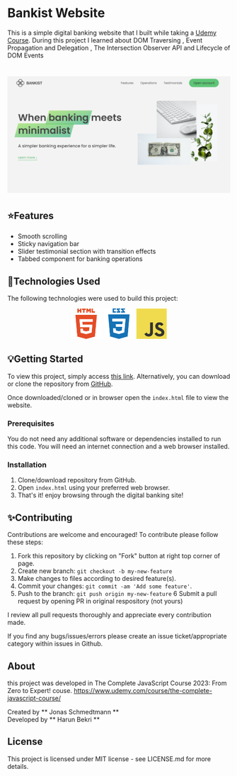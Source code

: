 # Bankist Website

This is a simple digital banking website that I built while taking a [Udemy Course](https://www.udemy.com/course/the-complete-javascript-course/). During this project I learned about DOM Traversing , Event Propagation and Delegation , The Intersection Observer API and Lifecycle of DOM Events

<h1 align="center">
    <img src="demo.png"/>
</h1>


## ⭐Features
- Smooth scrolling
- Sticky navigation bar
- Slider testimonial section with transition effects 
- Tabbed component for banking operations

## 💎Technologies Used
The following technologies were used to build this project:

<p align="center">
<img src="https://github.com/devicons/devicon/blob/master/icons/html5/html5-plain-wordmark.svg" alt="html5"  width="70" height="70"/>
<img src="https://github.com/devicons/devicon/blob/master/icons/css3/css3-plain-wordmark.svg" alt="css3" width="70" height="70"/>
<img src="https://github.com/devicons/devicon/blob/master/icons/javascript/javascript-original.svg" alt="javascript" width="70" height="70"/>
</p>

## 💡Getting Started

To view this project, simply access [this link](https://hariyebk.github.io/Bankist-website/). Alternatively, you can download or clone the repository from
[GitHub](https://github.com/hariyebk/Bankist-website).

Once downloaded/cloned or in browser open the `index.html` file to view the website.

### Prerequisites

You do not need any additional software or dependencies installed to run this code. You will need an internet connection and a web browser installed.

### Installation 

1. Clone/download repository from GitHub.
2. Open `index.html` using your preferred web browser.
3. That's it! enjoy browsing through the digital banking site!

## ✨Contributing 

Contributions are welcome and encouraged! To contribute please follow these steps:

1. Fork this repository by clicking on "Fork" button at right top corner of page.
2. Create new branch: `git checkout -b my-new-feature`
3. Make changes to files according to desired feature(s).
4. Commit your changes: `git commit -am 'Add some feature'`.
5. Push to the branch: `git push origin my-new-feature`
6 Submit a pull request by opening PR in original respository (not yours)

I review all pull requests thoroughly and appreciate every contribution made.


If you find any bugs/issues/errors please create an issue ticket/appropriate category within issues in Github.

## About

this project was developed in The Complete JavaScript Course 2023: From Zero to Expert! couse.
https://www.udemy.com/course/the-complete-javascript-course/

Created by ** Jonas Schmedtmann ** <br>
Developed by ** Harun Bekri **


## License 

This project is licensed under MIT license - see LICENSE.md for more details.
